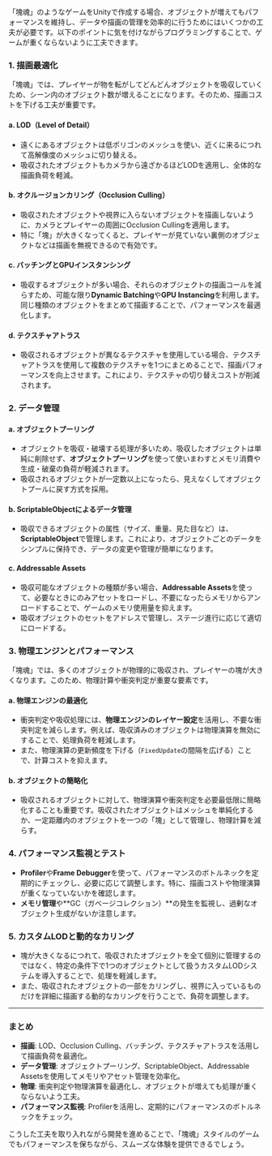 
「塊魂」のようなゲームをUnityで作成する場合、オブジェクトが増えてもパフォーマンスを維持し、データや描画の管理を効率的に行うためにはいくつかの工夫が必要です。以下のポイントに気を付けながらプログラミングすることで、ゲームが重くならないように工夫できます。

### 1. **描画最適化**
「塊魂」では、プレイヤーが物を転がしてどんどんオブジェクトを吸収していくため、シーン内のオブジェクト数が増えることになります。そのため、描画コストを下げる工夫が重要です。

#### a. **LOD（Level of Detail）**
   - 遠くにあるオブジェクトは低ポリゴンのメッシュを使い、近くに来るにつれて高解像度のメッシュに切り替える。
   - 吸収されたオブジェクトもカメラから遠ざかるほどLODを適用し、全体的な描画負荷を軽減。

#### b. **オクルージョンカリング（Occlusion Culling）**
   - 吸収されたオブジェクトや視界に入らないオブジェクトを描画しないように、カメラとプレイヤーの周囲にOcclusion Cullingを適用します。
   - 特に「塊」が大きくなってくると、プレイヤーが見ていない裏側のオブジェクトなどは描画を無視できるので有効です。

#### c. **バッチングとGPUインスタンシング**
   - 吸収するオブジェクトが多い場合、それらのオブジェクトの描画コールを減らすため、可能な限り**Dynamic Batching**や**GPU Instancing**を利用します。同じ種類のオブジェクトをまとめて描画することで、パフォーマンスを最適化します。

#### d. **テクスチャアトラス**
   - 吸収されるオブジェクトが異なるテクスチャを使用している場合、テクスチャアトラスを使用して複数のテクスチャを1つにまとめることで、描画パフォーマンスを向上させます。これにより、テクスチャの切り替えコストが削減されます。

### 2. **データ管理**
#### a. **オブジェクトプーリング**
   - オブジェクトを吸収・破壊する処理が多いため、吸収したオブジェクトは単純に削除せず、**オブジェクトプーリング**を使って使いまわすとメモリ消費や生成・破棄の負荷が軽減されます。
   - 吸収されるオブジェクトが一定数以上になったら、見えなくしてオブジェクトプールに戻す方式を採用。

#### b. **ScriptableObjectによるデータ管理**
   - 吸収できるオブジェクトの属性（サイズ、重量、見た目など）は、**ScriptableObject**で管理します。これにより、オブジェクトごとのデータをシンプルに保持でき、データの変更や管理が簡単になります。

#### c. **Addressable Assets**
   - 吸収可能なオブジェクトの種類が多い場合、**Addressable Assets**を使って、必要なときにのみアセットをロードし、不要になったらメモリからアンロードすることで、ゲームのメモリ使用量を抑えます。
   - 吸収オブジェクトのセットをアドレスで管理し、ステージ進行に応じて適切にロードする。

### 3. **物理エンジンとパフォーマンス**
「塊魂」では、多くのオブジェクトが物理的に吸収され、プレイヤーの塊が大きくなります。このため、物理計算や衝突判定が重要な要素です。

#### a. **物理エンジンの最適化**
   - 衝突判定や吸収処理には、**物理エンジンのレイヤー設定**を活用し、不要な衝突判定を減らします。例えば、吸収済みのオブジェクトは物理演算を無効にすることで、処理負荷を軽減します。
   - また、物理演算の更新頻度を下げる（`FixedUpdate`の間隔を広げる）ことで、計算コストを抑えます。

#### b. **オブジェクトの簡略化**
   - 吸収されるオブジェクトに対して、物理演算や衝突判定を必要最低限に簡略化することも重要です。吸収されたオブジェクトはメッシュを単純化するか、一定距離内のオブジェクトを一つの「塊」として管理し、物理計算を減らす。

### 4. **パフォーマンス監視とテスト**
   - **Profiler**や**Frame Debugger**を使って、パフォーマンスのボトルネックを定期的にチェックし、必要に応じて調整します。特に、描画コストや物理演算が重くなっていないかを確認します。
   - **メモリ管理**や**GC（ガベージコレクション）**の発生を監視し、過剰なオブジェクト生成がないか注意します。

### 5. **カスタムLODと動的なカリング**
   - 塊が大きくなるにつれて、吸収されたオブジェクトを全て個別に管理するのではなく、特定の条件下で1つのオブジェクトとして扱うカスタムLODシステムを導入することで、処理を軽減します。
   - また、吸収されたオブジェクトの一部をカリングし、視界に入っているものだけを詳細に描画する動的なカリングを行うことで、負荷を調整します。

---

### まとめ
- **描画**: LOD、Occlusion Culling、バッチング、テクスチャアトラスを活用して描画負荷を最適化。
- **データ管理**: オブジェクトプーリング、ScriptableObject、Addressable Assetsを使用してメモリやアセット管理を効率化。
- **物理**: 衝突判定や物理演算を最適化し、オブジェクトが増えても処理が重くならないよう工夫。
- **パフォーマンス監視**: Profilerを活用し、定期的にパフォーマンスのボトルネックをチェック。

こうした工夫を取り入れながら開発を進めることで、「塊魂」スタイルのゲームでもパフォーマンスを保ちながら、スムーズな体験を提供できるでしょう。